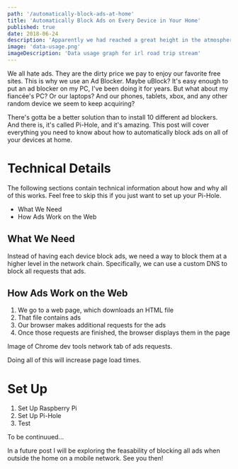```yaml
---
path: '/automatically-block-ads-at-home'
title: 'Automatically Block Ads on Every Device in Your Home'
published: true
date: 2018-06-24
description: 'Apparently we had reached a great height in the atmosphere, for the sky was a dead black, an'
image: 'data-usage.png'
imageDescription: 'Data usage graph for irl road trip stream'
---
```


[//]: # 'Image of project fi usage data'

We all hate ads. They are the dirty price we pay to enjoy our favorite free sites. This is why we use an Ad Blocker. Maybe uBlock? It's easy enough to put an ad blocker on my PC, I've been doing it for years. But what about my fianc&#233;e's PC? Or our laptops? And our phones, tablets, xbox, and any other random device we seem to keep acquiring?

There's gotta be a better solution than to install 10 different ad blockers. And there is, it's called Pi-Hole, and it's amazing. This post will cover everything you need to know about how to automatically block ads on all of your devices at home.

# Technical Details

The following sections contain technical information about how and why all of this works. Feel free to skip this if you just want to set up your Pi-Hole.

- What We Need
- How Ads Work on the Web

## What We Need

Instead of having each device block ads, we need a way to block them at a higher level in the network chain. Specifically, we can use a custom DNS to block all requests that ads.

## How Ads Work on the Web

1.  We go to a web page, which downloads an HTML file
2.  That file contains ads
3.  Our browser makes additional requests for the ads
4.  Once those requests are finished, the browser displays them in the page

Image of Chrome dev tools network tab of ads requests.

Doing all of this will increase page load times.

# Set Up

1.  Set Up Raspberry Pi
2.  Set Up Pi-Hole
3.  Test

To be continuued...

In a future post I will be exploring the feasability of blocking all ads when outside the home on a mobile network. See you then!
